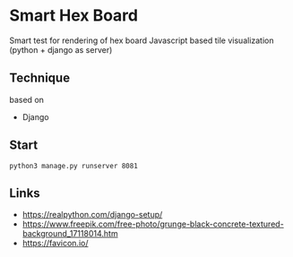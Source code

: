 # Smart Hex Board

Smart test for rendering of hex board 
Javascript based tile visualization (python + django as server)

## Technique

based on 
* Django

## Start

```
python3 manage.py runserver 8081
```

## Links

* https://realpython.com/django-setup/
* https://www.freepik.com/free-photo/grunge-black-concrete-textured-background_17118014.htm
* https://favicon.io/